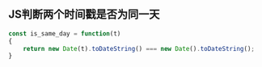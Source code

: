 ## JS判断两个时间戳是否为同一天

```javascript
const is_same_day = function(t)
{
	return new Date(t).toDateString() === new Date().toDateString();
}
```






